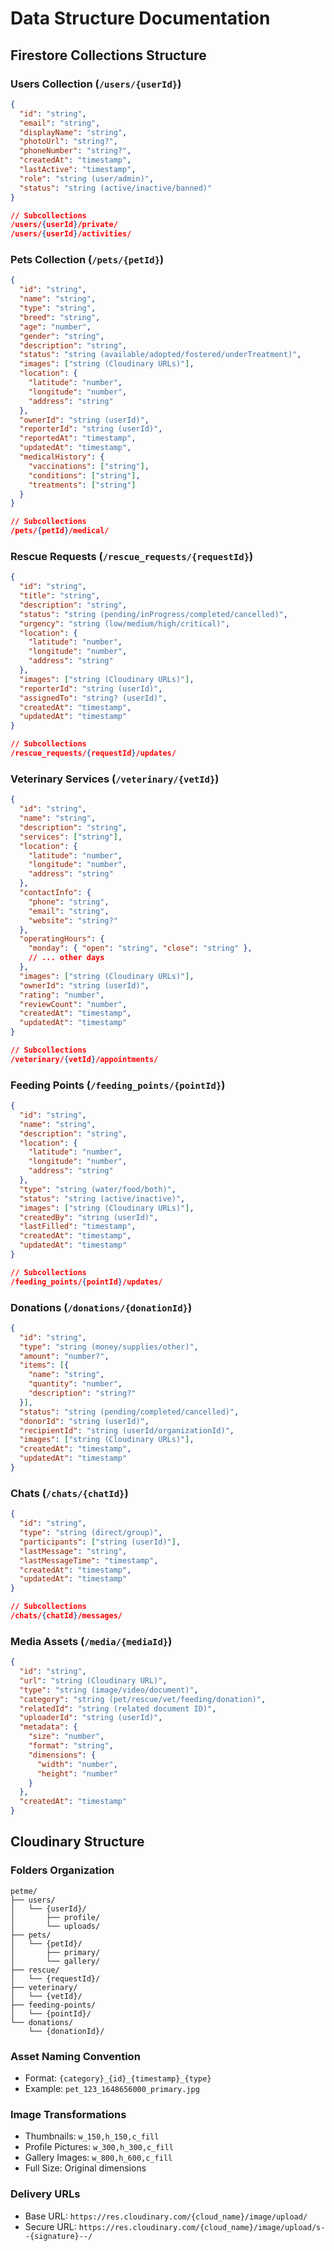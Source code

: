 # Data Structure Documentation

## Firestore Collections Structure

### Users Collection (`/users/{userId}`)
```json
{
  "id": "string",
  "email": "string",
  "displayName": "string",
  "photoUrl": "string?",
  "phoneNumber": "string?",
  "createdAt": "timestamp",
  "lastActive": "timestamp",
  "role": "string (user/admin)",
  "status": "string (active/inactive/banned)"
}

// Subcollections
/users/{userId}/private/
/users/{userId}/activities/
```

### Pets Collection (`/pets/{petId}`)
```json
{
  "id": "string",
  "name": "string",
  "type": "string",
  "breed": "string",
  "age": "number",
  "gender": "string",
  "description": "string",
  "status": "string (available/adopted/fostered/underTreatment)",
  "images": ["string (Cloudinary URLs)"],
  "location": {
    "latitude": "number",
    "longitude": "number",
    "address": "string"
  },
  "ownerId": "string (userId)",
  "reporterId": "string (userId)",
  "reportedAt": "timestamp",
  "updatedAt": "timestamp",
  "medicalHistory": {
    "vaccinations": ["string"],
    "conditions": ["string"],
    "treatments": ["string"]
  }
}

// Subcollections
/pets/{petId}/medical/
```

### Rescue Requests (`/rescue_requests/{requestId}`)
```json
{
  "id": "string",
  "title": "string",
  "description": "string",
  "status": "string (pending/inProgress/completed/cancelled)",
  "urgency": "string (low/medium/high/critical)",
  "location": {
    "latitude": "number",
    "longitude": "number",
    "address": "string"
  },
  "images": ["string (Cloudinary URLs)"],
  "reporterId": "string (userId)",
  "assignedTo": "string? (userId)",
  "createdAt": "timestamp",
  "updatedAt": "timestamp"
}

// Subcollections
/rescue_requests/{requestId}/updates/
```

### Veterinary Services (`/veterinary/{vetId}`)
```json
{
  "id": "string",
  "name": "string",
  "description": "string",
  "services": ["string"],
  "location": {
    "latitude": "number",
    "longitude": "number",
    "address": "string"
  },
  "contactInfo": {
    "phone": "string",
    "email": "string",
    "website": "string?"
  },
  "operatingHours": {
    "monday": { "open": "string", "close": "string" },
    // ... other days
  },
  "images": ["string (Cloudinary URLs)"],
  "ownerId": "string (userId)",
  "rating": "number",
  "reviewCount": "number",
  "createdAt": "timestamp",
  "updatedAt": "timestamp"
}

// Subcollections
/veterinary/{vetId}/appointments/
```

### Feeding Points (`/feeding_points/{pointId}`)
```json
{
  "id": "string",
  "name": "string",
  "description": "string",
  "location": {
    "latitude": "number",
    "longitude": "number",
    "address": "string"
  },
  "type": "string (water/food/both)",
  "status": "string (active/inactive)",
  "images": ["string (Cloudinary URLs)"],
  "createdBy": "string (userId)",
  "lastFilled": "timestamp",
  "createdAt": "timestamp",
  "updatedAt": "timestamp"
}

// Subcollections
/feeding_points/{pointId}/updates/
```

### Donations (`/donations/{donationId}`)
```json
{
  "id": "string",
  "type": "string (money/supplies/other)",
  "amount": "number?",
  "items": [{
    "name": "string",
    "quantity": "number",
    "description": "string?"
  }],
  "status": "string (pending/completed/cancelled)",
  "donorId": "string (userId)",
  "recipientId": "string (userId/organizationId)",
  "images": ["string (Cloudinary URLs)"],
  "createdAt": "timestamp",
  "updatedAt": "timestamp"
}
```

### Chats (`/chats/{chatId}`)
```json
{
  "id": "string",
  "type": "string (direct/group)",
  "participants": ["string (userId)"],
  "lastMessage": "string",
  "lastMessageTime": "timestamp",
  "createdAt": "timestamp",
  "updatedAt": "timestamp"
}

// Subcollections
/chats/{chatId}/messages/
```

### Media Assets (`/media/{mediaId}`)
```json
{
  "id": "string",
  "url": "string (Cloudinary URL)",
  "type": "string (image/video/document)",
  "category": "string (pet/rescue/vet/feeding/donation)",
  "relatedId": "string (related document ID)",
  "uploaderId": "string (userId)",
  "metadata": {
    "size": "number",
    "format": "string",
    "dimensions": {
      "width": "number",
      "height": "number"
    }
  },
  "createdAt": "timestamp"
}
```

## Cloudinary Structure

### Folders Organization
```
petme/
├── users/
│   └── {userId}/
│       ├── profile/
│       └── uploads/
├── pets/
│   └── {petId}/
│       ├── primary/
│       └── gallery/
├── rescue/
│   └── {requestId}/
├── veterinary/
│   └── {vetId}/
├── feeding-points/
│   └── {pointId}/
└── donations/
    └── {donationId}/
```

### Asset Naming Convention
- Format: `{category}_{id}_{timestamp}_{type}`
- Example: `pet_123_1648656000_primary.jpg`

### Image Transformations
- Thumbnails: `w_150,h_150,c_fill`
- Profile Pictures: `w_300,h_300,c_fill`
- Gallery Images: `w_800,h_600,c_fill`
- Full Size: Original dimensions

### Delivery URLs
- Base URL: `https://res.cloudinary.com/{cloud_name}/image/upload/`
- Secure URL: `https://res.cloudinary.com/{cloud_name}/image/upload/s--{signature}--/` 